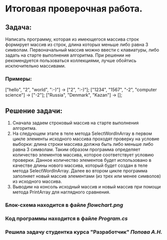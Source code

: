 # Итоговая проверочная работа. 

## Задача:
Написать программу, которая из имеющегося массива строк формирует массив из строк, длина которых меньше либо равна 3 символам. Первоначальный массив можно ввести с клавиатуры, либо задать на старте выполнения алгоритма. При решении не рекомендуется пользоваться коллекциями, лучше обойтись исключительно массивами.

### Примеры:
["hello", "2", "world", ":-)"] -> ["2", ":-)"];
["1234", "1567", "-2", "computer science"] -> ["-2"];
["Russia", "Denmark", "Kazan"] -> [];

## Решение задачи:
1. Сначала задаем строковый массив на старте выполнения алгоритма. 
2. На следующем этапе в теле метода SelectWordInArray в первом цикле элементы исходного массива проходят проверку на условие выборки: длина строки массива должна быть либо меньше либо равна 3 символам. Таким образом программа определяет количество элементов массива, которое соответствует условию проверки. Данное количество элементов будет использовано в качестве длины нового массива, который будет создан в теле метода SelectWordInArray. Далее во втором цикле программа заполняет новый массив элементами (из трех или менее символов) из исходного массива.
3. Выводим на консоль исходный массив и новый массив при помощи метода PrintArray для наглядного сравнения.

### Блок-схема находится в файле *flowchart.png*
### Код программы находится в файле *Program.cs*


### Решила задачу студентка курса "Разработчик" *Попова А.Н.*